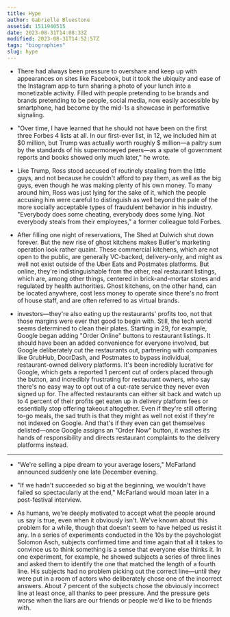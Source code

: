 ```yaml
---
title: Hype
author: Gabrielle Bluestone
assetid: 1511940515
date: 2023-08-31T14:08:33Z
modified: 2023-08-31T14:52:57Z
tags: "biographies"
slug: hype
---
```


*  There had always been pressure to overshare and keep up with appearances on sites like Facebook, but it took the ubiquity and ease of the Instagram app to turn sharing a photo of your lunch into a monetizable activity. Filled with people pretending to be brands and brands pretending to be people, social media, now easily accessible by smartphone, had become by the mid-1s a showcase in performative signaling.

*  "Over time, I have learned that he should not have been on the first three Forbes 4 lists at all. In our first-ever list, in 12, we included him at $0 million, but Trump was actually worth roughly $ million—a paltry sum by the standards of his supermoneyed peers—as a spate of government reports and books showed only much later," he wrote.

*  Like Trump, Ross stood accused of routinely stealing from the little guys, and not because he couldn't afford to pay them, as well as the big guys, even though he was making plenty of his own money. To many around him, Ross was just lying for the sake of it, which the people accusing him were careful to distinguish as well beyond the pale of the more socially acceptable types of fraudulent behavior in his industry. "Everybody does some cheating, everybody does some lying. Not everybody steals from their employees," a former colleague told Forbes.

*  After filling one night of reservations, The Shed at Dulwich shut down forever. But the new rise of ghost kitchens makes Butler's marketing operation look rather quaint. These commercial kitchens, which are not open to the public, are generally VC-backed, delivery-only, and might as well not exist outside of the Uber Eats and Postmates platforms. But online, they're indistinguishable from the other, real restaurant listings, which are, among other things, centered in brick-and-mortar stores and regulated by health authorities. Ghost kitchens, on the other hand, can be located anywhere, cost less money to operate since there's no front of house staff, and are often referred to as virtual brands.

*  investors—they're also eating up the restaurants' profits too, not that those margins were ever that good to begin with. Still, the tech world seems determined to clean their plates. Starting in 29, for example, Google began adding "Order Online" buttons to restaurant listings. It should have been an added convenience for everyone involved, but Google deliberately cut the restaurants out, partnering with companies like GrubHub, DoorDash, and Postmates to bypass individual, restaurant-owned delivery platforms. It's been incredibly lucrative for Google, which gets a reported 1 percent cut of orders placed through the button, and incredibly frustrating for restaurant owners, who say there's no easy way to opt out of a cut-rate service they never even signed up for. The affected restaurants can either sit back and watch up to 4 percent of their profits get eaten up in delivery platform fees or essentially stop offering takeout altogether. Even if they're still offering to-go meals, the sad truth is that they might as well not exist if they're not indexed on Google. And that's if they even can get themselves delisted—once Google assigns an "Order Now" button, it washes its hands of responsibility and directs restaurant complaints to the delivery platforms instead.

---

*  "We're selling a pipe dream to your average losers," McFarland announced suddenly one late December evening.

*  "If we hadn't succeeded so big at the beginning, we wouldn't have failed so spectacularly at the end," McFarland would moan later in a post-festival interview.

*  As humans, we're deeply motivated to accept what the people around us say is true, even when it obviously isn't. We've known about this problem for a while, though that doesn't seem to have helped us resist it any. In a series of experiments conducted in the 10s by the psychologist Solomon Asch, subjects confirmed time and time again that all it takes to convince us to think something is a sense that everyone else thinks it. In one experiment, for example, he showed subjects a series of three lines and asked them to identify the one that matched the length of a fourth line. His subjects had no problem picking out the correct line—until they were put in a room of actors who deliberately chose one of the incorrect answers. About 7 percent of the subjects chose the obviously incorrect line at least once, all thanks to peer pressure. And the pressure gets worse when the liars are our friends or people we'd like to be friends with.

